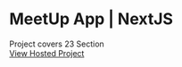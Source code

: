 # MeetUp App | NextJS

Project covers 23 Section
<br>
<a href="https://react-course-gi.vercel.app/">View Hosted Project</a>

